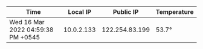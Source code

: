 | Time     | Local IP | Public IP | Temperature |
| ----------- | ----------- | ----------- | ----------- |
| Wed 16 Mar 2022 04:59:38 PM +0545      | 10.0.2.133     | 122.254.83.199  | 53.7° |
